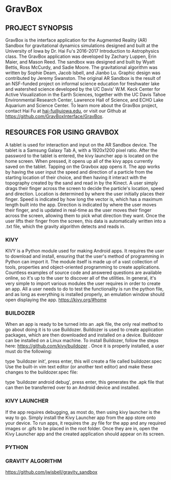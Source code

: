 # GravBox
## PROJECT SYNOPSIS

GravBox is the interface application for the Augmented Reality (AR) Sandbox for gravitational dynamics simulations designed and built at the University of Iowa by Dr. Hai Fu\'s 2016-2017 Introduction to Astrophysics class. The GravBox application was developed by Zachary Luppen, Erin Maier, and Mason Reed. The sandbox was designed and built by Wyatt Bettis, Ross McCurdy, and Sadie Moore. The gravitational algorithm was written by Sophie Deam, Jacob Isbell, and Jianbo Lu. Graphic design was contributed by Jeremy Swanston. The original AR Sandbox is the result of an NSF-funded project on informal science education for freshwater lake and watershed science developed by the UC Davis' W.M. Keck Center for Active Visualization in the Earth Sciences, together with the UC Davis Tahoe Environmental Research Center, Lawrence Hall of Science, and ECHO Lake Aquarium and Science Center. To learn more about the GravBox project, contact Hai Fu at hai-fu@uiowa.edu, or visit our Github at https://github.com/GravBoxInterface/GravBox.

## RESOURCES FOR USING GRAVBOX

A tablet is used for interaction and input on the AR Sandbox device. The tablet is a Samsung Galaxy Tab A, with a 1920x1200 pixel ratio. After the password to the tablet is entered, the kivy launcher app is located on the home screen. When pressed, it opens up all of the kivy apps currently saved on the tablet. Tapping on the Gravbox app opens it. The app works by having the user input the speed and direction of a particle from the starting location of their choice, and then having it interact with the topography created by the sand and read in by the Kinect. A user simply drags their finger across the screen to decide the particle's location, speed and direction. Location is determined by where the user initially places their finger. Speed is indicated by how long the vector is, which has a maximum length built into the app. Direction is indicated by where the user moves their finger, and is updated in real-time as the user moves their finger across the screen, allowing them to pick what direction they want. Once the user lifts their finger from the screen, this data is automatically written into a .txt file, which the gravity algorithm detects and reads in.



### KIVY

KIVY is a Python module used for making Android apps. It requires the user to download and install, ensuring that the user's method of programming in Python can import it. The module itself is made up of a vast collection of tools, properties and object-oriented programming to create applications. Countless examples of source code and answered questions are available online, so it's up to the user to discover all of the utilities. In general, it's very simple to import various modules the user requires in order to create an app. All a user needs to do to test the functionality is run the python file, and as long as everything is installed properly, an emulation window should open displaying the app.
https://kivy.org/#home

### BUILDOZER

When an app is ready to be turned into an .apk file, the only real method to go about doing it is to use Buildozer. Buildozer is used to create application packages, which are then downloaded and installed on a device. Buildozer can be installed on a Linux machine. To install Buildozer, follow the steps here: https://github.com/kivy/buildozer . Once it is properly installed, a user must do the following:

type 'buildozer init', press enter, this will create a file called buildozer.spec
Use the built-in vim text editor (or another text editor) and make these changes to the buildozer.spec file:

type 'buildozer android debug', press enter, this generates the .apk file that can then be transferred over to an Android device and installed.

### KIVY LAUNCHER

If the app requires debugging, as most do, then using kivy launcher is the way to go. Simply install the Kivy Launcher app from the app store onto your device. To run apps, it requires the .py file for the app and any required images or .gifs to be placed in the root folder. Once they are in, open the Kivy Launcher app and the created application should appear on its screen. 

### PYTHON



### GRAVITY ALGORITHM
https://github.com/jwisbell/gravity_sandbox
